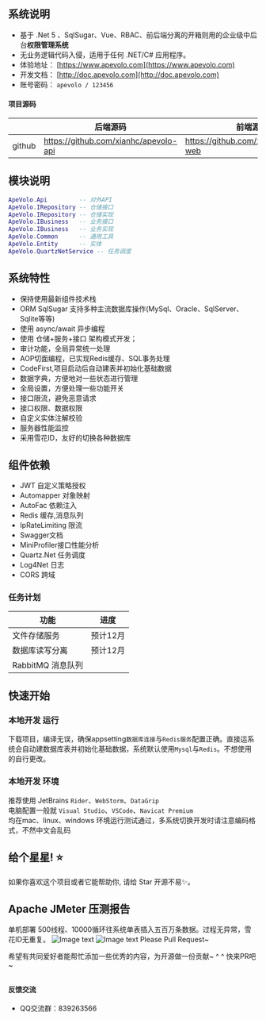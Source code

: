 ## 系统说明

- 基于 .Net 5 、SqlSugar、Vue、RBAC、前后端分离的开箱则用的企业级中后台**权限管理系统**
- 无业务逻辑代码入侵，适用于任何 .NET/C# 应用程序。
- 体验地址：  [https://www.apevolo.com](https://www.apevolo.com)
- 开发文档：  [http://doc.apevolo.com](http://doc.apevolo.com)
- 账号密码： `apevolo / 123456`

#### 项目源码

|     |   后端源码  |   前端源码  |
|---  |--- | --- |
|  github   |  https://github.com/xianhc/apevolo-api   |  https://github.com/xianhc/apevolo-web   |

## 模块说明

```lua
ApeVolo.Api         -- 对外API
ApeVolo.IRepository -- 仓储接口
ApeVolo.IRepository -- 仓储实现
ApeVolo.IBusiness   -- 业务接口
ApeVolo.IBusiness   -- 业务实现
ApeVolo.Common      -- 通用工具
ApeVolo.Entity      -- 实体
ApeVolo.QuartzNetService -- 任务调度
```

## 系统特性
- 保持使用最新组件技术栈
- ORM SqlSugar 支持多种主流数据库操作(MySql、Oracle、SqlServer、Sqlite等等)
- 使用 async/await 异步编程
- 使用 仓储+服务+接口 架构模式开发；
- 审计功能，全局异常统一处理
- AOP切面编程，已实现Redis缓存、SQL事务处理
- CodeFirst,项目启动后自动建表并初始化基础数据
- 数据字典，方便地对一些状态进行管理
- 全局设置，方便处理一些功能开关
- 接口限流，避免恶意请求
- 接口权限、数据权限
- 自定义实体注解校验
- 服务器性能监控
- 采用雪花ID，友好的切换各种数据库

## 组件依赖
- JWT 自定义策略授权 
- Automapper 对象映射
- AutoFac 依赖注入
- Redis 缓存,消息队列
- IpRateLimiting 限流
- Swagger文档
- MiniProfiler接口性能分析
- Quartz.Net 任务调度
- Log4Net 日志
- CORS 跨域


### 任务计划
|          功能           | 进度          |
| ---------------------- | ------------- |
| 文件存储服务             |  预计12月      |
| 数据库读写分离            |  预计12月      |
| RabbitMQ 消息队列        |               |

## 快速开始

### 本地开发 运行

下载项目，编译无误，确保appsetting`数据库连接`与`Redis服务`配置正确。直接运系统会自动建数据库表并初始化基础数据，系统默认使用`Mysql`与`Redis`。不想使用的自行更改。

### 本地开发 环境
推荐使用 JetBrains `Rider`、`WebStorm`、`DataGrip`<br/>
电脑配置一般就 `Visual Studio`、`VSCode`、`Navicat Premium`<br/>
均在mac、linux、windows 环境运行测试通过，多系统切换开发时请注意编码格式，不然中文会乱码

## 给个星星! ⭐️
如果你喜欢这个项目或者它能帮助你, 请给 Star 开源不易✨。

## Apache JMeter 压测报告
单机部署 500线程、10000循环往系统单表插入五百万条数据。过程无异常，雪花ID无重复。
![Image text](http://file.apevolo.com/static/CD352CBDB7BE99487450E9DB6A259821.png)
![Image text](http://file.apevolo.com/static/04228304059E32FF91DFE9B44783147B.png)
Please Pull Request~

希望有共同爱好者能帮忙添加一些优秀的内容，为开源做一份贡献~ ^ ^ 快来PR吧~

##

#### 反馈交流
- QQ交流群：839263566


